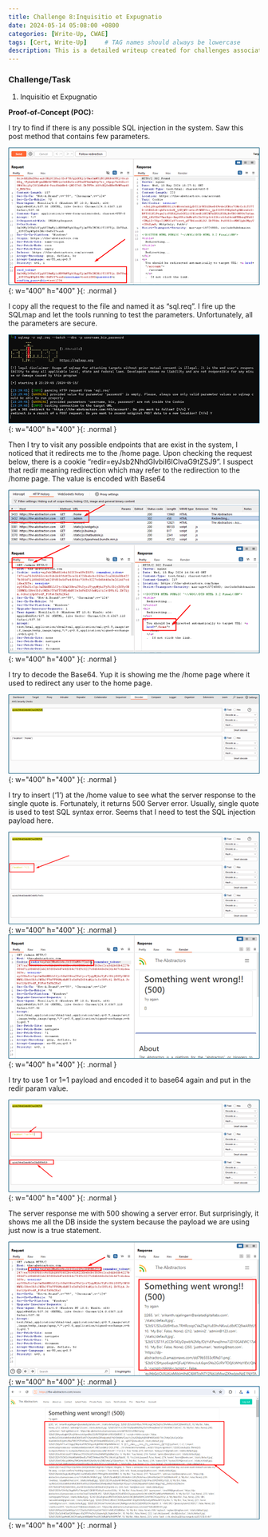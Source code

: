 ```yaml
---
title: Challenge 8:Inquisitio et Expugnatio
date: 2024-05-14 05:08:00 +0800
categories: [Write-Up, CWAE]
tags: [Cert, Write-Up]     # TAG names should always be lowercase
description: This is a detailed writeup created for challenges associated with the Certified Web AppSecurity Expert (CWAE) certification. 
---
```


### Challenge/Task

1. Inquisitio et Expugnatio

**Proof-of-Concept (POC):**

I try to find if there is any possible SQL injection in the system. Saw this post method that contains few parameters.

![POC-otb](/img/cwae/iee1.png){: w="400" h="400" }{: .normal }

I copy all the request to the file and named it as “sql.req”. I fire up the SQLmap and let the tools running to test the parameters. Unfortunately, all the parameters are secure.

![POC-otb](/img/cwae/iee2.png){: w="400" h="400" }{: .normal }

Then I try to visit any possible endpoints that are exist in the system, I noticed that it redirects me to the /home page. Upon checking the request below, there is a cookie “redir=eyJsb2NhdGlvbiI6ICIvaG9tZSJ9”. I suspect that redir meaning redirection which may refer to the redirection to the /home page. The value is encoded with Base64

![POC-otb](/img/cwae/iee3.png){: w="400" h="400" }{: .normal }

I try to decode the Base64. Yup it is showing me the /home page where it used to redirect any user to the home page. 

![POC-otb](/img/cwae/iee4.png){: w="400" h="400" }{: .normal }

I try to insert (‘1’) at the /home value to see what the server response to the single quote is. Fortunately, it returns 500 Server error. Usually, single quote is used to test SQL syntax error. Seems that I need to test the SQL injection payload here.

![POC-otb](/img/cwae/iee5.png){: w="400" h="400" }{: .normal }
![POC-otb](/img/cwae/iee6.png){: w="400" h="400" }{: .normal }


I try to use 1 or 1=1 payload and encoded it to base64 again and put in the redir param value.

![POC-otb](/img/cwae/iee7.png){: w="400" h="400" }{: .normal }

The server response me with 500 showing a server error. But surprisingly, it shows me all the DB inside the system because the payload we are using just now is a true statement. 

![POC-otb](/img/cwae/iee8.png){: w="400" h="400" }{: .normal }
![POC-otb](/img/cwae/iee9.png){: w="400" h="400" }{: .normal }